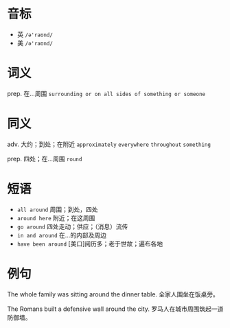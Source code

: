 # 音标

- 英 `/ə'raʊnd/`
- 美 `/ə'raʊnd/`

# 词义

prep. 在…周围
`surrounding or on all sides of something or someone`

# 同义

adv. 大约；到处；在附近
`approximately` `everywhere` `throughout` `something`

prep. 四处；在…周围
`round`

# 短语

- `all around` 周围；到处，四处
- `around here` 附近；在这周围
- `go around` 四处走动；供应；（消息）流传
- `in and around` 在…的内部及周边
- `have been around` [美口]阅历多；老于世故；遍布各地

# 例句

The whole family was sitting around the dinner table.
全家人围坐在饭桌旁。

The Romans built a defensive wall around the city.
罗马人在城市周围筑起一道防御墙。


